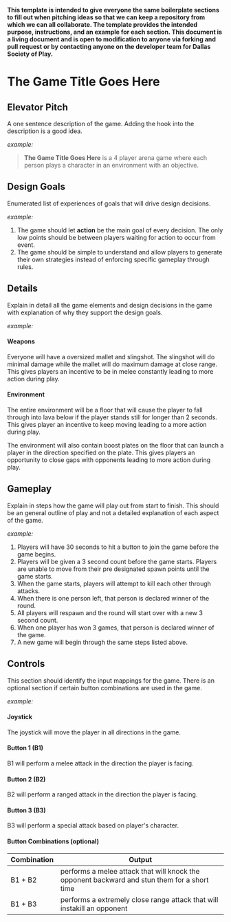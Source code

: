 **This template is intended to give everyone the same boilerplate sections to fill out when pitching ideas so that we can keep a repository from which we can all collaborate.  The template provides the intended purpose, instructions, and an example for each section.  This document is a living document and is open to modification to anyone via forking and pull request or by contacting anyone on the developer team for Dallas Society of Play.**

# The Game Title Goes Here

## Elevator Pitch
A one sentence description of the game.  Adding the hook into the description is a good idea.

*example:*
> **The Game Title Goes Here** is a 4 player arena game where each person plays a character in an environment with an objective.

## Design Goals
Enumerated list of experiences of goals that will drive design decisions.

*example:*
1. The game should let **action** be the main goal of every decision.  The only low points should be between players waiting for action to occur from event.
2. The game should be simple to understand and allow players to generate their own strategies instead of enforcing specific gameplay through rules.

## Details

Explain in detail all the game elements and design decisions in the game with explanation of why they support the design goals.

*example:*
#### Weapons
Everyone will have a oversized mallet and slingshot.  The slingshot will do minimal damage while the mallet will do maximum damage at close range.  This gives players an incentive to be in melee constantly leading to more action during play.

#### Environment
The entire environment will be a floor that will cause the player to fall through into lava below if the player stands still for longer than 2 seconds.  This gives player an incentive to keep moving leading to a more action during play.

The environment will also contain boost plates on the floor that can launch a player in the direction specified on the plate.  This gives players an opportunity to close gaps with opponents leading to more action during play.

## Gameplay

Explain in steps how the game will play out from start to finish.  This should be an general outline of play and not a detailed explanation of each aspect of the game.

*example:*
1. Players will have 30 seconds to hit a button to join the game before the game begins.
2. Players will be given a 3 second count before the game starts.  Players are unable to move from their pre designated spawn points until the game starts.
3. When the game starts, players will attempt to kill each other through attacks.
4. When there is one person left, that person is declared winner of the round.
5. All players will respawn and the round will start over with a new 3 second count.
6. When one player has won 3 games, that person is declared winner of the game.
7. A new game will begin through the same steps listed above.

## Controls

This section should identify the input mappings for the game.  There is an optional section if certain button combinations are used in the game.

*example:*
#### Joystick
The joystick will move the player in all directions in the game.

#### Button 1 (B1)
B1 will perform a melee attack in the direction the player is facing.

#### Button 2 (B2)
B2 will perform a ranged attack in the direction the player is facing.

#### Button 3 (B3)
B3 will perform a special attack based on player's character.

#### Button Combinations (optional)
Combination | Output
------------|--------
B1 + B2     | performs a melee attack that will knock the opponent backward and stun them for a short time
B1 + B3     | performs a extremely close range attack that will instakill an opponent
